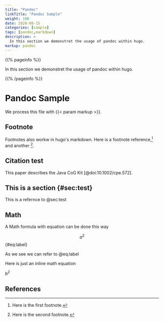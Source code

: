 ```yaml
---
title: "Pandoc"
linkTitle: "Pandoc Sample"
weight: 100
date: 2020-08-15
categories: [sample]
tags: [pandoc,markdown]
description: >
  In this section we demonstret the usage of pandoc within hugo.
markup: pandoc
---
```


{{% pageinfo %}}

In this section we demonstret the usage of pandoc within hugo.

{{% /pageinfo %}}

# Pandoc Sample

We process this file with {{< param markup >}}.

## Footnote

Footnotes also workw in hugo's markdown.
Here is a footnote reference,[^1] and another [^2].

[^1]: Here is the first footnote.

[^2]: Here is the second footnote.

## Citation test

This paper describes the Java CoG Kit [@doi:10.1002/cpe.572].

## This is a section {#sec:test}

This is a refernce to @sec:test

## Math

A Math formula with equation can be done this way

$$ a^2 $$ {#eq:label}

As we see we can refer to @eq:label

Here is just an inline math equation

$b^2$

## References


